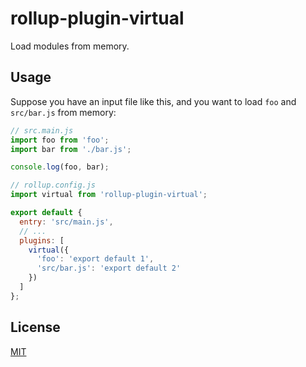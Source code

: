# rollup-plugin-virtual

Load modules from memory.

## Usage

Suppose you have an input file like this, and you want to load `foo` and `src/bar.js` from memory:

```js
// src.main.js
import foo from 'foo';
import bar from './bar.js';

console.log(foo, bar);
```

```js
// rollup.config.js
import virtual from 'rollup-plugin-virtual';

export default {
  entry: 'src/main.js',
  // ...
  plugins: [
    virtual({
      'foo': 'export default 1',
      'src/bar.js': 'export default 2'
    })
  ]
};
```


## License

[MIT](LICENSE)